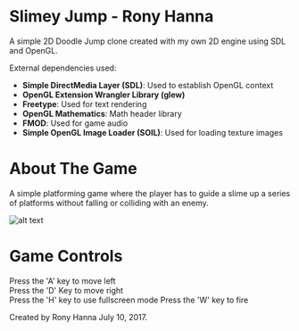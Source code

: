# Slimey Jump - Rony Hanna 
A simple 2D Doodle Jump clone created with my own 2D engine using SDL and OpenGL. 

External dependencies used:  
- __Simple DirectMedia Layer (SDL)__: Used to establish OpenGL context  
- __OpenGL Extension Wrangler Library (glew)__  
- __Freetype__: Used for text rendering  
- __OpenGL Mathematics__: Math header library  
- __FMOD__: Used for game audio  
- __Simple OpenGL Image Loader (SOIL)__: Used for loading texture images   

# About The Game
A simple platforming game where the player has to guide a slime up a series of platforms without falling or colliding with an enemy.

![alt text](http://i65.tinypic.com/1zce0rb.png)

# Game Controls
Press the 'A' key to move left  
Press the 'D' Key to move right  
Press the 'H' key to use fullscreen mode
Press the 'W' key to fire


Created by Rony Hanna July 10, 2017.
